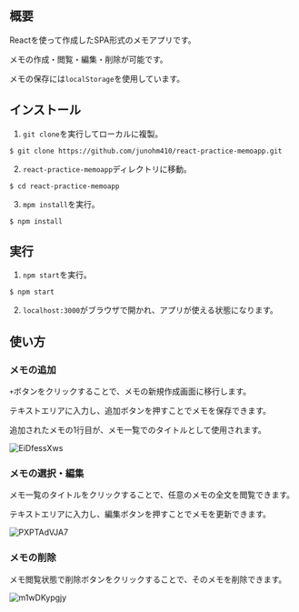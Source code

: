 ## 概要

Reactを使って作成したSPA形式のメモアプリです。

メモの作成・閲覧・編集・削除が可能です。

メモの保存には`localStorage`を使用しています。

## インストール

1. `git clone`を実行してローカルに複製。

```
$ git clone https://github.com/junohm410/react-practice-memoapp.git
```

2. `react-practice-memoapp`ディレクトリに移動。

```
$ cd react-practice-memoapp
```

3. `mpm install`を実行。

```
$ npm install
```

## 実行

1. `npm start`を実行。

```
$ npm start
```

2. `localhost:3000`がブラウザで開かれ、アプリが使える状態になります。

## 使い方

### メモの追加

`+`ボタンをクリックすることで、メモの新規作成画面に移行します。

テキストエリアに入力し、追加ボタンを押すことでメモを保存できます。

追加されたメモの1行目が、メモ一覧でのタイトルとして使用されます。

![EiDfessXws](https://github.com/junohm410/react-practice-memoapp/assets/128765400/ec07efcb-78c2-4c5d-a147-e919010de053)

### メモの選択・編集

メモ一覧のタイトルをクリックすることで、任意のメモの全文を閲覧できます。

テキストエリアに入力し、編集ボタンを押すことでメモを更新できます。

![PXPTAdVJA7](https://github.com/junohm410/react-practice-memoapp/assets/128765400/5ac7f0cf-3b08-49fe-b253-ba4bb61ada54)

### メモの削除

メモ閲覧状態で削除ボタンをクリックすることで、そのメモを削除できます。

![m1wDKypgjy](https://github.com/junohm410/react-practice-memoapp/assets/128765400/8f3c6dbd-d98f-439f-9a85-344b38992897)
